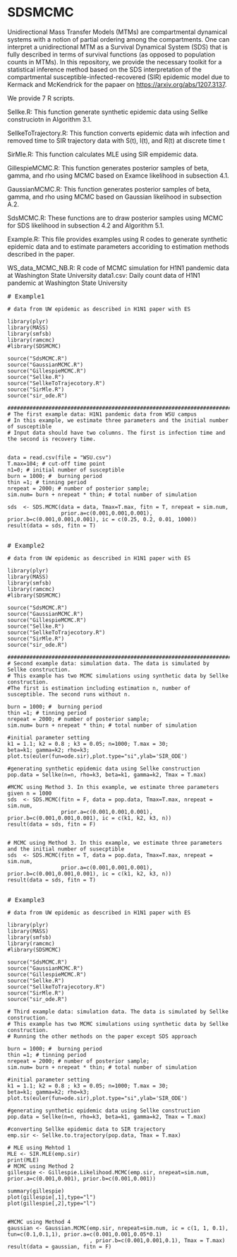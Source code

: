 # SDSMCMC

Unidirectional Mass Transfer Models (MTMs) are compartmental dynamical systems with a notion of partial ordering among the compartments. One can interpret a unidirectional MTM as a Survival Dynamical System (SDS) that is fully described in terms of survival functions (as opposed to population counts in MTMs). In this repository, we provide the necessary toolkit for a statistical inference method based on the SDS interpretation of the compartmental susceptible-infected-recovered (SIR) epidemic model due to Kermack and McKendrick for the papaer on https://arxiv.org/abs/1207.3137.

We provide 7 R scripts.

Sellke.R: This function generate synthetic epidemic data using Sellke construciotn in Algorithm 3.1.

SellkeToTrajectory.R: This function converts epidemic data wih infection and removed time to SIR trajectory data with S(t), I(t), and R(t) at discrete time t

SirMle.R: This function calculates MLE using SIR empidemic data.

GillespieMCMC.R: This function generates posterior samples of beta, gamma, and rho using MCMC based on Examce likelihood in subsection 4.1.

GaussianMCMC.R: This function generates posterior samples of beta, gamma, and rho using MCMC based on Gaussian likelihood in subsection A.2.

SdsMCMC.R: These functions are to draw posterior samples using MCMC for SDS likelihood in subsection 4.2 and Algorithm 5.1.

Example.R: This file provides examples using R codes to generate synthetic epidemic data and to estimate parameters accoriding to estimation methods described in the paper.

WS_data_MCMC_NB.R: R code of MCMC simulation for H1N1 pandemic data at Washington State University data1.csv: Daily count data of H1N1 pandemic at Washington State University

<pre>
# Example1
<code>
# data from UW epidemic as described in H1N1 paper with ES 

library(plyr)
library(MASS)
library(smfsb)
library(ramcmc) 
#library(SDSMCMC)

source("SdsMCMC.R")
source("GaussianMCMC.R")
source("GillespieMCMC.R")
source("Sellke.R")
source("SellkeToTrajecotory.R")
source("SirMle.R")
source("sir_ode.R")

############################################################################
# The first example data: H1N1 pandemic data from WSU campus 
# In this example, we estimate three parameters and the initial number of susceptible 
# Input data should have two columns. The first is infection time and the second is recovery time. 


data = read.csv(file = "WSU.csv")
T.max=104; # cut-off time point 
n1=0; # initial number of susceptible 
burn = 1000; #  burning period
thin =1; # tinning period 
nrepeat = 2000; # number of posterior sample;  
sim.num= burn + nrepeat * thin; # total number of simulation 

sds  <- SDS.MCMC(data = data, Tmax=T.max, fitn = T, nrepeat = sim.num, 
                 prior.a=c(0.001,0.001,0.001), prior.b=c(0.001,0.001,0.001), ic = c(0.25, 0.2, 0.01, 1000))
result(data = sds, fitn = T)
</code>
</pre>

<pre>
# Example2
<code>
# data from UW epidemic as described in H1N1 paper with ES 

library(plyr)
library(MASS)
library(smfsb)
library(ramcmc) 
#library(SDSMCMC)

source("SdsMCMC.R")
source("GaussianMCMC.R")
source("GillespieMCMC.R")
source("Sellke.R")
source("SellkeToTrajecotory.R")
source("SirMle.R")
source("sir_ode.R")

############################################################################
# Second example data: simulation data. The data is simulated by Sellke construction.
# This example has two MCMC simulations using synthetic data by Sellke construction. 
#The first is estimation including estimation n, number of susceptible. The second runs without n.

burn = 1000; #  burning period
thin =1; # tinning period 
nrepeat = 2000; # number of posterior sample;  
sim.num= burn + nrepeat * thin; # total number of simulation 

#initial parameter setting
k1 = 1.1; k2 = 0.8 ; k3 = 0.05; n=1000; T.max = 30; 
beta=k1; gamma=k2; rho=k3;
plot.ts(euler(fun=ode.sir),plot.type="si",ylab='SIR_ODE')

#generating synthetic epidemic data using Sellke construction
pop.data = Sellke(n=n, rho=k3, beta=k1, gamma=k2, Tmax = T.max)

#MCMC using Method 3. In this example, we estimate three parameters given n = 1000 
sds  <- SDS.MCMC(fitn = F, data = pop.data, Tmax=T.max, nrepeat = sim.num, 
                 prior.a=c(0.001,0.001,0.001), prior.b=c(0.001,0.001,0.001), ic = c(k1, k2, k3, n))
result(data = sds, fitn = F)


# MCMC using Method 3. In this example, we estimate three parameters and the initial number of susecptible 
sds  <- SDS.MCMC(fitn = T, data = pop.data, Tmax=T.max, nrepeat = sim.num, 
                 prior.a=c(0.001,0.001,0.001), prior.b=c(0.001,0.001,0.001), ic = c(k1, k2, k3, n))
result(data = sds, fitn = T)
</code>
</pre>

<pre>
# Example3
<code>
# data from UW epidemic as described in H1N1 paper with ES 

library(plyr)
library(MASS)
library(smfsb)
library(ramcmc) 
#library(SDSMCMC)

source("SdsMCMC.R")
source("GaussianMCMC.R")
source("GillespieMCMC.R")
source("Sellke.R")
source("SellkeToTrajecotory.R")
source("SirMle.R")
source("sir_ode.R")

# Third example data: simulation data. The data is simulated by Sellke construction.
# This example has two MCMC simulations using synthetic data by Sellke construction. 
# Running the other methods on the paper except SDS approach

burn = 1000; #  burning period
thin =1; # tinning period 
nrepeat = 2000; # number of posterior sample;  
sim.num= burn + nrepeat * thin; # total number of simulation 

#initial parameter setting
k1 = 1.1; k2 = 0.8 ; k3 = 0.05; n=1000; T.max = 30; 
beta=k1; gamma=k2; rho=k3;
plot.ts(euler(fun=ode.sir),plot.type="si",ylab='SIR_ODE')

#generating synthetic epidemic data using Sellke construction
pop.data = Sellke(n=n, rho=k3, beta=k1, gamma=k2, Tmax = T.max)

#converting Sellke epidemic data to SIR trajectory
emp.sir <- Sellke.to.trajectory(pop.data, Tmax = T.max)

# MLE using Mehtod 1
MLE <- SIR.MLE(emp.sir)
print(MLE)
# MCMC using Method 2
gillespie <- Gillespie.Likelihood.MCMC(emp.sir, nrepeat=sim.num, prior.a=c(0.001,0.001), prior.b=c(0.001,0.001)) 

summary(gillespie)
plot(gillespie[,1],type="l")
plot(gillespie[,2],type="l")


#MCMC using Method 4
gaussian <- Gaussian.MCMC(emp.sir, nrepeat=sim.num, ic = c(1, 1, 0.1), tun=c(0.1,0.1,1), prior.a=c(0.001,0.001,0.05*0.1)
                          , prior.b=c(0.001,0.001,0.1), Tmax = T.max)
result(data = gaussian, fitn = F)
</code>
</pre>

